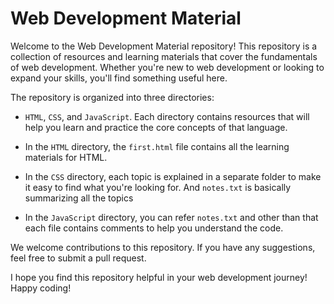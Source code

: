 # Web Development Material

Welcome to the Web Development Material repository! This repository is a collection of resources and learning materials that cover the fundamentals of web development. Whether you're new to web development or looking to expand your skills, you'll find something useful here.

The repository is organized into three directories: 
- `HTML`, `CSS`, and `JavaScript`. Each directory contains resources that will help you learn and practice the core concepts of that language. 

- In the `HTML` directory, the `first.html` file contains all the learning materials for HTML. 

- In the `CSS` directory, each topic is explained in a separate folder to make it easy to find what you're looking for. And `notes.txt` is basically summarizing all the topics 

- In the `JavaScript` directory, you can refer `notes.txt` and other than that each file contains comments to help you understand the code.

We welcome contributions to this repository. If you have any suggestions, feel free to submit a pull request.

I hope you find this repository helpful in your web development journey! Happy coding!
